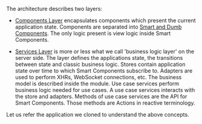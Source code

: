 The architecture describes two layers:

* [Components Layer](https://devonfw.com/website/pages/docs/master-devon4ng.asciidoc_layers.html#components-layer.asciidoc) encapsulates components which present the current application state. Components are separated into [Smart and Dumb Components](https://devonfw.com/website/pages/docs/master-devon4ng.asciidoc_layers.html#components-layer.asciidoc_smart-and-dumb-components). The only logic present is view logic inside Smart Components.

* [Services Layer](https://devonfw.com/website/pages/docs/master-devon4ng.asciidoc_layers.html#services-layer.asciidoc) is more or less what we call 'business logic layer' on the server side. The layer defines the applications state, the transitions between state and classic business logic. Stores contain application state over time to which Smart Components subscribe to. Adapters are used to perform XHRs, WebSocket connections, etc. The business model is described inside the module. Use case services perform business logic needed for use cases. A use case services interacts with the store and adapters. Methods of use case services are the API for Smart Components. Those methods are Actions in reactive terminology.

Let us refer the application we cloned to understand the above concepts.